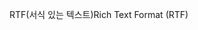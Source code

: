 <span data-ttu-id="02151-101">RTF(서식 있는 텍스트)</span><span class="sxs-lookup"><span data-stu-id="02151-101">Rich Text Format (RTF)</span></span>